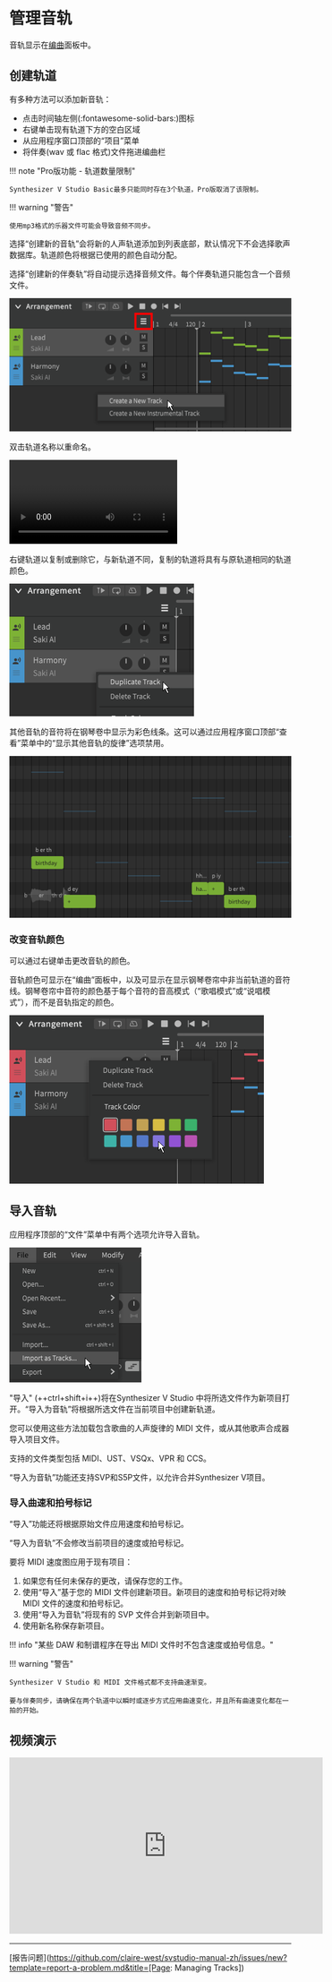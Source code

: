 # 管理音轨

音轨显示在[编曲](../workspace/arrangement.md)面板中。

## 创建轨道

有多种方法可以添加新音轨：

- 点击时间轴左侧(:fontawesome-solid-bars:)图标
- 右键单击现有轨道下方的空白区域
- 从应用程序窗口顶部的“项目”菜单
- 将伴奏(wav 或 flac 格式)文件拖进编曲栏

!!! note "Pro版功能 - 轨道数量限制"

    Synthesizer V Studio Basic最多只能同时存在3个轨道，Pro版取消了该限制。

!!! warning "警告"

    使用mp3格式的乐器文件可能会导致音频不同步。

选择“创建新的音轨”会将新的人声轨道添加到列表底部，默认情况下不会选择歌声数据库。轨道颜色将根据已使用的颜色自动分配。

选择“创建新的伴奏轨”将自动提示选择音频文件。每个伴奏轨道只能包含一个音频文件。

![新建音轨](../img/quickstart/new-track.png)

双击轨道名称以重命名。

![type:video](../img/quickstart/track-rename.mp4)

右键轨道以复制或删除它，与新轨道不同，复制的轨道将具有与原轨道相同的轨道颜色。

![创建音轨](../img/quickstart/duplicate-track.png)

其他音轨的音符将在钢琴卷中显示为彩色线条。这可以通过应用程序窗口顶部“查看”菜单中的“显示其他音轨的旋律”选项禁用。

![Create a Track](../img/quickstart/show-other-tracks.png)

### 改变音轨颜色

可以通过右键单击更改音轨的颜色。

音轨颜色可显示在“编曲”面板中，以及可显示在显示钢琴卷帘中非当前轨道的音符线。钢琴卷帘中音符的颜色基于每个音符的音高模式（“歌唱模式”或“说唱模式”），而不是音轨指定的颜色。

![改变音轨颜色](../img/quickstart/change-track-color.png)

## 导入音轨

应用程序顶部的“文件”菜单中有两个选项允许导入音轨。

![Import Options](../img/quickstart/import.png)

"导入" (++ctrl+shift+i++)将在Synthesizer V Studio 中将所选文件作为新项目打开。“导入为音轨”将根据所选文件在当前项目中创建新轨道。

您可以使用这些方法加载包含歌曲的人声旋律的 MIDI 文件，或从其他歌声合成器导入项目文件。

支持的文件类型包括 MIDI、UST、VSQx、VPR 和 CCS。

“导入为音轨”功能还支持SVP和S5P文件，以允许合并Synthesizer V项目。

### 导入曲速和拍号标记

“导入”功能还将根据原始文件应用速度和拍号标记。

“导入为音轨”不会修改当前项目的速度或拍号标记。

要将 MIDI 速度图应用于现有项目：

1. 如果您有任何未保存的更改，请保存您的工作。
2. 使用“导入”基于您的 MIDI 文件创建新项目。新项目的速度和拍号标记将对映 MIDI 文件的速度和拍号标记。
3. 使用“导入为音轨”将现有的 SVP 文件合并到新项目中。
4. 使用新名称保存新项目。

!!! info "某些 DAW 和制谱程序在导出 MIDI 文件时不包含速度或拍号信息。"

!!! warning "警告"

    Synthesizer V Studio 和 MIDI 文件格式都不支持曲速渐变。

    要与伴奏同步，请确保在两个轨道中以瞬时或逐步方式应用曲速变化，并且所有曲速变化都在一拍的开始。

## 视频演示

<iframe width="560" height="315" src="https://www.youtube-nocookie.com/embed/sz1TwwXmMJA" title="YouTube video player" frameborder="0" allowfullscreen></iframe>

---

[报告问题](https://github.com/claire-west/svstudio-manual-zh/issues/new?template=report-a-problem.md&title=[Page: Managing Tracks])